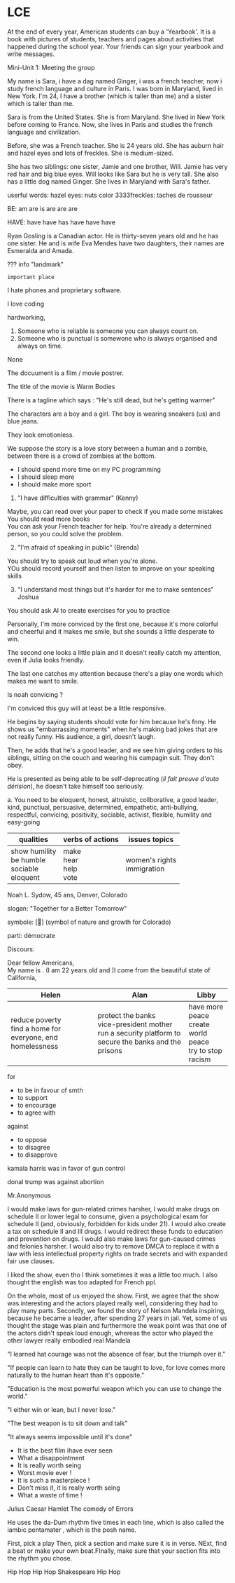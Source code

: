 # LCE

At the end of every year, American students can buy a 'Yearbook'. It is a book with pictures of students, teachers and pages about activities that happened during the school year. Your friends can sign your yearbook and write messages.

Mini-Unit 1: Meeting the group

My name is Sara, i have a dag named Ginger, i was a french teacher, now i study french language and culture in Paris. I was born in Maryland, lived in New York. I'm 24, I have a brother (which is taller than me) and a sister which is taller than me.

Sara is from the United States. She is from Maryland. She lived in New York before coming to France. Now, she lives in Paris and studies the french language and civilization.

Before, she was a French teacher. She is 24 years old. She has auburn hair and hazel eyes and lots of freckles. She is medium-sized.

She has two siblings: one sister, Jamie and one brother, Will. Jamie has very red hair and big blue eyes. Will looks like Sara but he is very tall. She also has a little dog named Ginger. She lives in Maryland with Sara's father.

userful words: 
hazel eyes: nuts color
3333freckles: taches de rousseur

BE:
am
are
is
are
are
are

HAVE:
have
have 
has
have
have
have

Ryan Gosling is a Canadian actor. He is thirty-seven years old and he has one sister. He and is wife Eva Mendes have two daughters, their names are Esmeralda and Amada.

??? info "landmark"

    important place

I hate phones and proprietary software.

I love coding

hardworking,

1. Someone who is reliable is someone you can always count on.
2. Someone who is punctual is somewone who is always organised and always on time.

None

The docuument is a film / movie postrer.

The title of the movie is Warm Bodies

There is a tagline which says : "He's still dead, but he's getting warmer"

The characters are a boy and a girl. The boy is wearing sneakers (us) and blue jeans.

They look emotionless.

We suppose the story is a love story between a human and a zombie, between there is a crowd of zombies at the bottom.

- I should spend more time on my PC programming
- I should sleep more
- I should make more sport

1) "I have difficulties with grammar" (Kenny)

Maybe, you can read over your paper to check if you made some mistakes<br />
You should read more books <br />
You can ask your French teacher for help. You're already a determined person, so you could solve the problem.

2) "I'm afraid of speaking in public" (Brenda)

You should try to speak out loud when you're alone. <br />
YOu should record yourself and then listen to improve 
on your speaking skills

3) "I understand most things but it's harder for me to make sentences" Joshua

You should ask AI to create exercises for you to 
practice

Personally, I'm more conviced by the first one, because it's more colorful and cheerful and it makes me smile, but she sounds a little desperate to win.

The second one looks a little plain and it doesn't really catch my attention, even if Julia looks friendly.

The last one catches my attention because there's a play one words which makes me want to smile.

Is noah convicing ?

I'm conviced this guy will at least be a little responsive.


He begins by saying students should vote for him because he's fnny. He shows us "embarrassing moments" when he's making bad jokes that are not really funny. His audience, a girl, doesn't laugh.

Then, he adds that he's a good leader, and we see him giving orders to his siblings, sitting on the couch and wearing his campagin suit. They don't obey.

He is presented as being able to be self-deprecating (_il fait preuve d'auto dérision_), he doesn't take himself too seriously.

a. You need to be eloquent, honest, altruistic, collborative, a good leader, kind, punctiual, persuasive, determined, empathetic, anti-bullying, respectful, convicing, positivity, sociable, activist, flexible, humility and easy-going

| qualities                                             | verbs of actions                | issues topics                  |
|-------------------------------------------------------|---------------------------------|--------------------------------|
| show humility<br/>be humble<br/>sociable<br/>eloquent | make<br/>hear<br/>help<br/>vote | women's rights<br/>immigration |

Noah L. Sydow, 45 ans, Denver, Colorado

slogan: "Together for a Better Tomorrow"

symbole: [🌲] (symbol of nature and growth for Colorado)

parti: démocrate

Discours:

Dear fellow Americans,  
My name is . (I am 22 years old and )I come from the beautiful state of California, 


| Helen                                                         | Alan                                                                                                        | Libby                                                         |
|---------------------------------------------------------------|-------------------------------------------------------------------------------------------------------------|---------------------------------------------------------------|
| reduce poverty<br/>find a home for everyone, end homelessness | protect the banks<br/>vice-president mother<br/>run a security platform to secure the banks and the prisons | have more peace<br/>create world peace<br/>try to stop racism |

for

- to be in favour of smth
- to support
- to encourage
- to agree with

against

- to oppose
- to disagree
- to disapprove

kamala harris was in favor of gun control

donal trump was against abortion

Mr.Anonymous

I would make laws for gun-related crimes harsher, I would make drugs on schedule II or lower legal to
consume, given a psychological exam for schedule II (and, obviously, forbidden for kids under 21). 
I would also create a tax on schedule II and III drugs. I would redirect these funds to education and 
prevention on drugs. I would also make laws for gun-caused crimes and felonies harsher. 
I would also try to remove DMCA to replace it with a law with less intellectual property rights on 
trade secrets and with expanded fair use clauses.

I liked the show, even tho I think sometimes it was a little too much. 
I also thought the english was too adapted for French ppl.

On the whole, most of us enjoyed the show.
First, we agree that the show was interesting and the actors played really well, considering
they had to play many parts.
Secondly, we found the story of Nelson Mandela inspiring, because he became a leader, after
spending 27 years in jail.
Yet, some of us thought the stage was plain and furthermore the weak point was that one of 
the actors didn't speak loud enough, whereas the actor who played the other lawyer really 
embodied real Mandela

"I learned hat courage was not the absence of fear, but the triumph over it."

"If people can learn to hate they can be taught to love, for love comes more naturally to the human heart than it's opposite."

"Education is the most powerful weapon which you can use to change the world."

"I either win or lean, but I never lose."

"The best weapon is to sit down and talk"

"It always seems impossible until it's done"


- It is the best film ihave ever seen
- What a disappointment
- It is really worth seing
- Worst movie ever !
- It is such a masterpiece !
- Don't miss it, it is really worth seing
- What a waste of time !






Julius Caesar
Hamlet
The comedy of Errors


He uses the da-Dum rhythm five times in each line, which is also called the iambic pentamater , which is the posh name.

First, pick a play
Then, pick a section and make sure it is in verse.
NExt, find a beat or make your own beat.FInally, make sure that your section fits into the rhythm you chose.

Hip Hop
Hip Hop
Shakespeare
Hip Hop

